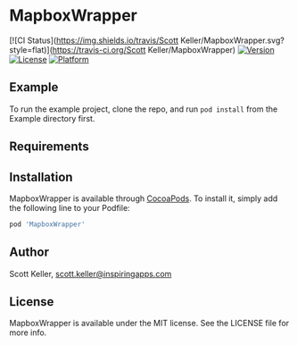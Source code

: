 # MapboxWrapper

[![CI Status](https://img.shields.io/travis/Scott Keller/MapboxWrapper.svg?style=flat)](https://travis-ci.org/Scott Keller/MapboxWrapper)
[![Version](https://img.shields.io/cocoapods/v/MapboxWrapper.svg?style=flat)](https://cocoapods.org/pods/MapboxWrapper)
[![License](https://img.shields.io/cocoapods/l/MapboxWrapper.svg?style=flat)](https://cocoapods.org/pods/MapboxWrapper)
[![Platform](https://img.shields.io/cocoapods/p/MapboxWrapper.svg?style=flat)](https://cocoapods.org/pods/MapboxWrapper)

## Example

To run the example project, clone the repo, and run `pod install` from the Example directory first.

## Requirements

## Installation

MapboxWrapper is available through [CocoaPods](https://cocoapods.org). To install
it, simply add the following line to your Podfile:

```ruby
pod 'MapboxWrapper'
```

## Author

Scott Keller, scott.keller@inspiringapps.com

## License

MapboxWrapper is available under the MIT license. See the LICENSE file for more info.
